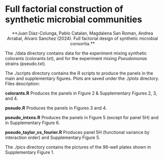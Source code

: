# Full factorial construction of synthetic microbial communities

<div align="center">**Juan Diaz-Colunga, Pablo Catalan, Magdalena San Roman, Andrea Arrabal, Alvaro Sanchez (2024). Full factorial design of synthetic microbial consortia.**</div>

The ./data directory contains data for the experiment mixing synthetic colorants (colorants.txt), and for the experiment mixing *Pseudomonas* strains (pseudo.txt).

The ./scripts directory contains the R scripts to produce the panels in the main and supplementary figures. Plots are saved under the ./plots directory. Files description:

**colorants.R**   Produces the panels in Figure 2 & Supplementary Figures 2, 3, and 4.

**pseudo.R**   Produces the panels in Figures 3 and 4.

**pseudo_intxns.R**   Produces the panels in Figure 5 (except for panel 5H) and in Supplementary Figure 6.

**pseudo_taylor_vs_fourier.R**   Produces panel 5H (functional variance by interaction order) and Supplementary Figure 5.

The ./pics directory contains the pictures of the 96-well plates shown in Supplementary Figure 1.